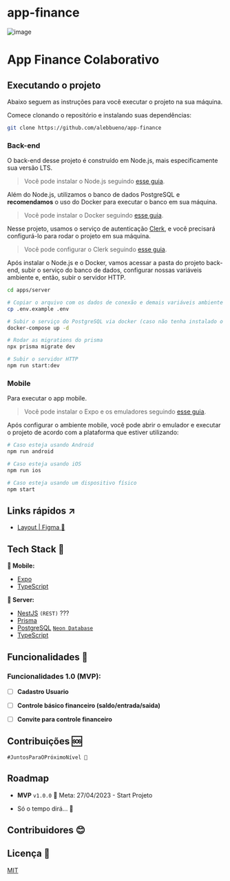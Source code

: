 # app-finance
![image]('')

# App Finance Colaborativo


## Executando o projeto

Abaixo seguem as instruções para você executar o projeto na sua máquina.

Comece clonando o repositório e instalando suas dependências:

```sh
git clone https://github.com/alebbueno/app-finance
```

### Back-end

O back-end desse projeto é construído em Node.js, mais especificamente sua versão LTS.

> Você pode instalar o Node.js seguindo [esse guia](https://efficient-sloth-d85.notion.site/Instalando-o-Node-js-d40fdabe8f0a491eb33b85da93d90a2f).

Além do Node.js, utilizamos o banco de dados PostgreSQL e **recomendamos** o uso do Docker para executar o banco em sua máquina.

> Você pode instalar o Docker seguindo [esse guia](https://efficient-sloth-d85.notion.site/Instalando-o-Docker-6290d9994b0b4555a153576a1d97bee2).

Nesse projeto, usamos o serviço de autenticação [Clerk](https://clerk.com/), e você precisará configurá-lo para rodar o projeto em sua máquina.

> Você pode configurar o Clerk seguindo [esse guia](./docs/getting-started-with-clerk.md).

Após instalar o Node.js e o Docker, vamos acessar a pasta do projeto back-end, subir o serviço do banco de dados, configurar nossas variáveis ambiente e, então, subir o servidor HTTP.

```sh
cd apps/server

# Copiar o arquivo com os dados de conexão e demais variáveis ambiente
cp .env.example .env

# Subir o serviço do PostgreSQL via docker (caso não tenha instalado o PostgreSQL em seu computador)
docker-compose up -d

# Rodar as migrations do prisma
npx prisma migrate dev

# Subir o servidor HTTP
npm run start:dev
```

### Mobile

Para executar o app mobile.

> Você pode instalar o Expo e os emuladores seguindo [esse guia](https://react-native.rocketseat.dev/).

Após configurar o ambiente mobile, você pode abrir o emulador e executar o projeto de acordo com a plataforma que estiver utilizando:

```sh
# Caso esteja usando Android
npm run android

# Caso esteja usando iOS
npm run ios

# Caso esteja usando um dispositivo físico
npm start
```

## Links rápidos ↗
- [Layout | Figma 🎨](https://www.figma.com/file/vpgkQS4aLme0KziBxatTPE/Projeto-App-Financas?node-id=201-433&t=OGwa8KfBSq6psdQw-0)

## Tech Stack 💜

**📱 Mobile:**

- [Expo](https://github.com/expo/expo)
- [TypeScript](https://github.com/microsoft/TypeScript)

**🏧 Server:**

- [NestJS](https://github.com/nestjs/nest) `(REST)` ???
- [Prisma](https://github.com/prisma/prisma)
- [PostgreSQL](https://github.com/postgres) [`Neon Database`](http://neon.tech/)
- [TypeScript](https://github.com/microsoft/TypeScript)

## Funcionalidades 🚀

### Funcionalidades 1.0 (MVP):

- [ ] **Cadastro Usuario**
      

- [ ] **Controle básico financeiro (saldo/entrada/saida)**
      

- [ ] **Convite para controle financeiro**
      

## Contribuições 🆘

`#JuntosParaOPróximoNível 🚀`

## Roadmap

- **MVP** `v1.0.0` 📅 Meta: 27/04/2023 - Start Projeto

- Só o tempo dirá... 👀

## Contribuidores 😊


## Licença 📃

[MIT]()
